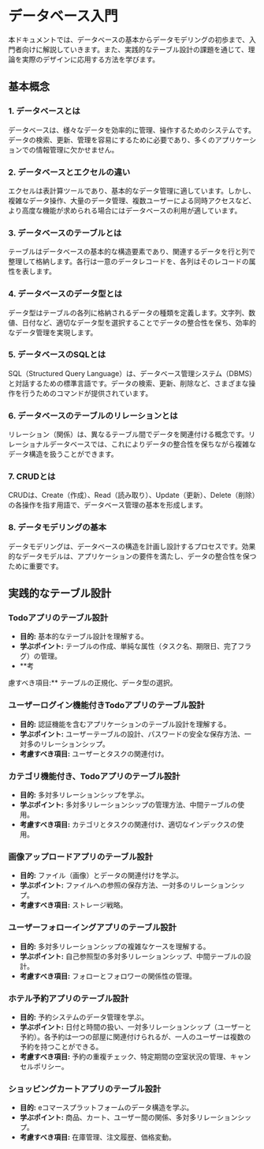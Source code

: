 # データベース入門

本ドキュメントでは、データベースの基本からデータモデリングの初歩まで、入門者向けに解説していきます。また、実践的なテーブル設計の課題を通じて、理論を実際のデザインに応用する方法を学びます。

## 基本概念

### 1. データベースとは
データベースは、様々なデータを効率的に管理、操作するためのシステムです。データの検索、更新、管理を容易にするために必要であり、多くのアプリケーションでの情報管理に欠かせません。

### 2. データベースとエクセルの違い
エクセルは表計算ツールであり、基本的なデータ管理に適しています。しかし、複雑なデータ操作、大量のデータ管理、複数ユーザーによる同時アクセスなど、より高度な機能が求められる場合にはデータベースの利用が適しています。

### 3. データベースのテーブルとは
テーブルはデータベースの基本的な構造要素であり、関連するデータを行と列で整理して格納します。各行は一意のデータレコードを、各列はそのレコードの属性を表します。

### 4. データベースのデータ型とは
データ型はテーブルの各列に格納されるデータの種類を定義します。文字列、数値、日付など、適切なデータ型を選択することでデータの整合性を保ち、効率的なデータ管理を実現します。

### 5. データベースのSQLとは
SQL（Structured Query Language）は、データベース管理システム（DBMS）と対話するための標準言語です。データの検索、更新、削除など、さまざまな操作を行うためのコマンドが提供されています。

### 6. データベースのテーブルのリレーションとは
リレーション（関係）は、異なるテーブル間でデータを関連付ける概念です。リレーショナルデータベースでは、これによりデータの整合性を保ちながら複雑なデータ構造を扱うことができます。

### 7. CRUDとは
CRUDは、Create（作成）、Read（読み取り）、Update（更新）、Delete（削除）の各操作を指す用語で、データベース管理の基本を形成します。

### 8. データモデリングの基本
データモデリングは、データベースの構造を計画し設計するプロセスです。効果的なデータモデルは、アプリケーションの要件を満たし、データの整合性を保つために重要です。

## 実践的なテーブル設計

### Todoアプリのテーブル設計
- **目的:** 基本的なテーブル設計を理解する。
- **学ぶポイント:** テーブルの作成、単純な属性（タスク名、期限日、完了フラグ）の管理。
- **考

慮すべき項目:** テーブルの正規化、データ型の選択。

### ユーザーログイン機能付きTodoアプリのテーブル設計
- **目的:** 認証機能を含むアプリケーションのテーブル設計を理解する。
- **学ぶポイント:** ユーザーテーブルの設計、パスワードの安全な保存方法、一対多のリレーションシップ。
- **考慮すべき項目:** ユーザーとタスクの関連付け。

### カテゴリ機能付き、Todoアプリのテーブル設計
- **目的:** 多対多リレーションシップを学ぶ。
- **学ぶポイント:** 多対多リレーションシップの管理方法、中間テーブルの使用。
- **考慮すべき項目:** カテゴリとタスクの関連付け、適切なインデックスの使用。

### 画像アップロードアプリのテーブル設計
- **目的:** ファイル（画像）とデータの関連付けを学ぶ。
- **学ぶポイント:** ファイルへの参照の保存方法、一対多のリレーションシップ。
- **考慮すべき項目:** ストレージ戦略。

### ユーザーフォローイングアプリのテーブル設計
- **目的:** 多対多リレーションシップの複雑なケースを理解する。
- **学ぶポイント:** 自己参照型の多対多リレーションシップ、中間テーブルの設計。
- **考慮すべき項目:** フォローとフォロワーの関係性の管理。

### ホテル予約アプリのテーブル設計
- **目的:** 予約システムのデータ管理を学ぶ。
- **学ぶポイント:** 日付と時間の扱い、一対多リレーションシップ（ユーザーと予約）。各予約は一つの部屋に関連付けられるが、一人のユーザーは複数の予約を持つことができる。
- **考慮すべき項目:** 予約の重複チェック、特定期間の空室状況の管理、キャンセルポリシー。

### ショッピングカートアプリのテーブル設計
- **目的:** eコマースプラットフォームのデータ構造を学ぶ。
- **学ぶポイント:** 商品、カート、ユーザー間の関係、多対多リレーションシップ。
- **考慮すべき項目:** 在庫管理、注文履歴、価格変動。